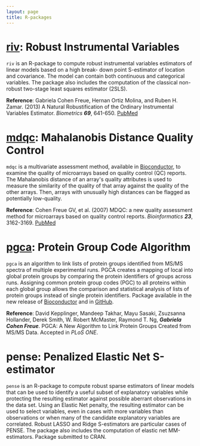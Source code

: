 ```yaml
---
layout: page
title: R-packages
---
```


# [riv](https://cran.r-project.org/web/packages/riv/index.html): Robust Instrumental Variables
`riv` is an R-package to compute robust instrumental variables estimators of linear models based on a high break- down point S-estimator of location and covariance. The model can contain both continuous and categorical variables. The package also includes the computation of the classical non-robust two-stage least squares estimator (2SLS).

**Reference**: Gabriela Cohen Freue, Hernan Ortiz Molina, and Ruben H. Zamar. (2013) A Natural Robustification of the Ordinary Instrumental Variables Estimator. *Biometrics* ***69***, 641-650.
[PubMed](https://www.ncbi.nlm.nih.gov/pubmed/23865476)

# [mdqc](https://www.bioconductor.org/packages/release/bioc/html/mdqc.html): Mahalanobis Distance Quality Control
`mdqc` is a multivariate assessment method, available in [Bioconductor](https://www.bioconductor.org), to examine the quality of microarrays based on quality control (QC) reports. The Mahalanobis distance of an array's quality attributes is used to measure the similarity of the quality of that array against the quality of the other arrays. Then, arrays with unusually high distances can be flagged as potentially low-quality. 

**Reference**: Cohen Freue GV, et al. (2007)  MDQC: a new quality assessment method for microarrays based on quality control reports. *Bioinformatics* ***23***, 3162-3169. [PubMed](https://www.ncbi.nlm.nih.gov/pubmed/17933854) 

# [pgca](https://bioconductor.org/packages/pgca/): Protein Group Code Algorithm
`pgca` is an algorithm to link lists of protein groups identified from MS/MS spectra of multiple experimental runs. PGCA creates a mapping of local into global protein groups by comparing the protein identifiers of groups across runs. Assigning common protein group codes (PGC) to all proteins within each global group allows the comparison and statistical analysis of lists of protein groups instead of single protein identifiers. Package available in the new release of [Bioconductor](https://bioconductor.org/packages/pgca/) and in [GitHub](https://github.com/gcohenfr/pgca).

**Reference**: David Kepplinger, Mandeep Takhar, Mayu Sasaki, Zsuzsanna Hollander, Derek Smith, W. Robert McMaster, Raymond T. Ng, ***Gabriela Cohen Freue***. PGCA: A New Algorithm to Link Protein Groups Created from MS/MS Data. Accepted in *PLoS ONE*.

# pense: Penalized Elastic Net S-estimator
`pense` is an R-package to compute robust sparse estimators of linear models that can be used to identify a useful subset of explanatory variables while protecting the resulting estimator against possible aberrant observations in the data set. Using an Elastic Net penalty, the resulting estimator can be used to select variables, even in cases with more variables than observations or when many of the candidate explanatory variables are correlated. Robust LASSO and Ridge S-estimators are particular cases of PENSE. The package also includes the computation of elastic net MM-estimators. Package submitted to CRAN.
